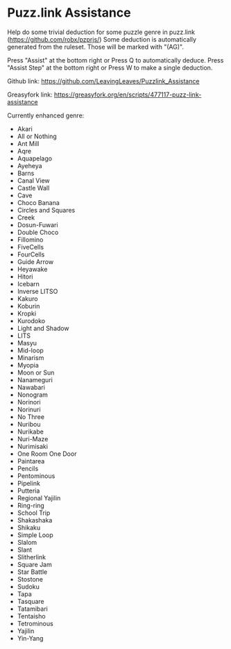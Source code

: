 # Puzz.link Assistance
Help do some trivial deduction for some puzzle genre in puzz.link (https://github.com/robx/pzprjs/)
Some deduction is automatically generated from the ruleset. Those will be marked with "(AG)".

Press "Assist" at the bottom right or Press Q to automatically deduce.
Press "Assist Step" at the bottom right or Press W to make a single deduction.

Github link:
https://github.com/LeavingLeaves/Puzzlink_Assistance

Greasyfork link:
https://greasyfork.org/en/scripts/477117-puzz-link-assistance

Currently enhanced genre:
* Akari
* All or Nothing
* Ant Mill
* Aqre
* Aquapelago
* Ayeheya
* Barns
* Canal View
* Castle Wall
* Cave
* Choco Banana
* Circles and Squares
* Creek
* Dosun-Fuwari
* Double Choco
* Fillomino
* FiveCells
* FourCells
* Guide Arrow
* Heyawake
* Hitori
* Icebarn
* Inverse LITSO
* Kakuro
* Koburin
* Kropki
* Kurodoko
* Light and Shadow
* LITS
* Masyu
* Mid-loop
* Minarism
* Myopia
* Moon or Sun
* Nanameguri
* Nawabari
* Nonogram
* Norinori
* Norinuri
* No Three
* Nuribou
* Nurikabe
* Nuri-Maze
* Nurimisaki
* One Room One Door
* Paintarea
* Pencils
* Pentominous
* Pipelink
* Putteria
* Regional Yajilin
* Ring-ring
* School Trip
* Shakashaka
* Shikaku
* Simple Loop
* Slalom
* Slant
* Slitherlink
* Square Jam
* Star Battle
* Stostone
* Sudoku
* Tapa
* Tasquare
* Tatamibari
* Tentaisho
* Tetrominous
* Yajilin
* Yin-Yang